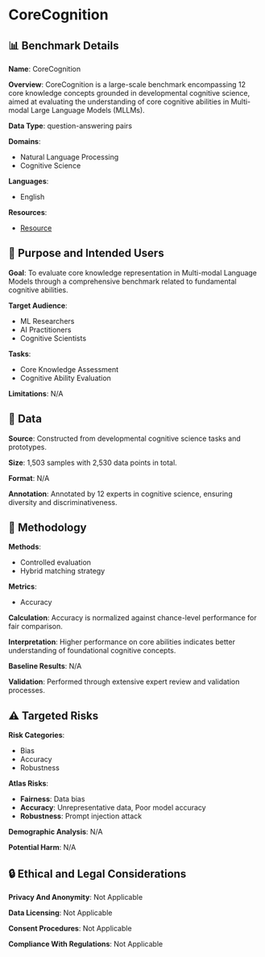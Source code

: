 # CoreCognition

## 📊 Benchmark Details

**Name**: CoreCognition

**Overview**: CoreCognition is a large-scale benchmark encompassing 12 core knowledge concepts grounded in developmental cognitive science, aimed at evaluating the understanding of core cognitive abilities in Multi-modal Large Language Models (MLLMs).

**Data Type**: question-answering pairs

**Domains**:
- Natural Language Processing
- Cognitive Science

**Languages**:
- English

**Resources**:
- [Resource](https://arxiv.org/abs/2410.10855)

## 🎯 Purpose and Intended Users

**Goal**: To evaluate core knowledge representation in Multi-modal Language Models through a comprehensive benchmark related to fundamental cognitive abilities.

**Target Audience**:
- ML Researchers
- AI Practitioners
- Cognitive Scientists

**Tasks**:
- Core Knowledge Assessment
- Cognitive Ability Evaluation

**Limitations**: N/A

## 💾 Data

**Source**: Constructed from developmental cognitive science tasks and prototypes.

**Size**: 1,503 samples with 2,530 data points in total.

**Format**: N/A

**Annotation**: Annotated by 12 experts in cognitive science, ensuring diversity and discriminativeness.

## 🔬 Methodology

**Methods**:
- Controlled evaluation
- Hybrid matching strategy

**Metrics**:
- Accuracy

**Calculation**: Accuracy is normalized against chance-level performance for fair comparison.

**Interpretation**: Higher performance on core abilities indicates better understanding of foundational cognitive concepts.

**Baseline Results**: N/A

**Validation**: Performed through extensive expert review and validation processes.

## ⚠️ Targeted Risks

**Risk Categories**:
- Bias
- Accuracy
- Robustness

**Atlas Risks**:
- **Fairness**: Data bias
- **Accuracy**: Unrepresentative data, Poor model accuracy
- **Robustness**: Prompt injection attack

**Demographic Analysis**: N/A

**Potential Harm**: N/A

## 🔒 Ethical and Legal Considerations

**Privacy And Anonymity**: Not Applicable

**Data Licensing**: Not Applicable

**Consent Procedures**: Not Applicable

**Compliance With Regulations**: Not Applicable
